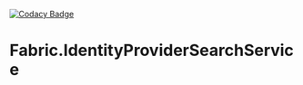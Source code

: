 [![Codacy Badge](https://api.codacy.com/project/badge/Grade/7636c15e79ea4352ac3e2f169c2e3d1a)](https://www.codacy.com/app/HealthCatalyst/Fabric.IdentityProviderSearchService?utm_source=github.com&amp;utm_medium=referral&amp;utm_content=HealthCatalyst/Fabric.IdentityProviderSearchService&amp;utm_campaign=Badge_Grade)

# Fabric.IdentityProviderSearchService
